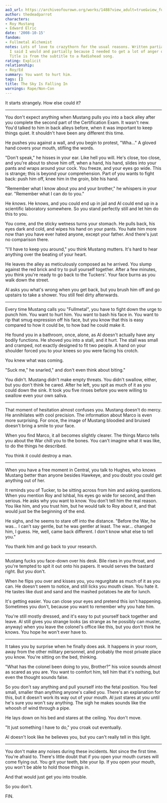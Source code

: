 ```yaml
---
ao3_url: https://archiveofourown.org/works/1488?view_adult=true&view_full_work=true
author: thedeadparrot
characters:
- Roy Mustang
- Edward Elric
date: '2008-10-15'
fandom:
- Fullmetal Alchemist
notes: Lots of love to crazythorn for the usual reasons. Written partially because
  I said I would and partially because I needed to get a lot of anger out of my system.
  Title is from the subtitle to a Radiohead song.
rating: Explicit
relationship:
- Roy/Ed
summary: You want to hurt him.
tags: []
title: The Sky Is Falling In
warnings: Rape/Non-Con
---
```


It starts strangely. How else could it?



---

You don't expect anything when Mustang pulls you into a back alley after you complete the second part of the Certification Exam. It wasn't new. You'd talked to him in back alleys before, when it was important to keep things quiet. It shouldn't have been any different this time.

He pushes you against a wall, and you begin to protest, "Wha..." A gloved hand covers your mouth, stifling the words.

"Don't speak," he hisses in your ear. Like hell you will. He's close, too close, and you're about to shove him off, when a hand, his hand, slides into your pants and wraps around your cock. You freeze, and your eyes go wide. This is strange; this is beyond your comprehension. Part of you wants to fight back: push him off, knee him in the groin, bite his hand.

"Remember what I know about you and your brother," he whispers in your ear. "Remember what I can do to you."

He *knows*. He knows, and you could end up in jail and Al could end up in a scientific laboratory somewhere. So you stand perfectly still and let him do this to you.

You come, and the sticky wetness turns your stomach. He pulls back, his eyes dark and cold, and wipes his hand on your pants. You hate him more now than you have ever hated anyone, except your father. And there's just no comparison there.

"I'll have to keep you around," you think Mustang mutters. It's hard to hear anything over the beating of your heart.

He leaves the alley as meticulously composed as he arrived. You slump against the red brick and try to pull yourself together. After a few minutes, you think you're ready to go back to the Tuckers'. Your face burns as you walk down the street.

Al asks you what's wrong when you get back, but you brush him off and go upstairs to take a shower. You still feel dirty afterwards.



---

Every time Mustang calls you "Fullmetal", you have to fight down the urge to punch him. You want to hurt him. You want to bash his face in. You want to rip that smug expression off his face, but you know that this is easy compared to how it could be, to how bad he could make it.

He found you in a bathroom, once, alone, as Al doesn't actually have any bodily functions. He shoved you into a stall, and it hurt. The stall was small and cramped, not exactly designed to fit two people. A hand on your shoulder forced you to your knees so you were facing his crotch.

You knew what was coming.

"Suck me," he snarled," and don't even think about biting."

You didn't. Mustang didn't make empty threats. You didn't swallow, either, but you don't think he cared. After he left, you spit as much of it as you could down the sink. It took you five rinses before you were willing to swallow even your own saliva.



---

That moment of hesitation almost confuses you. Mustang doesn't do mercy. He annihilates with cool precision. The information about Marco is even more surprising. For once, the image of Mustang bloodied and bruised doesn't bring a smile to your face.

When you find Marco, it all becomes slightly clearer. The things Marco tells you about the War chill you to the bones. You can't imagine what it was like, to do the things he described.

You think it could destroy a man.



---

When you have a free moment in Central, you talk to Hughes, who knows Mustang better than anyone besides Hawkeye, and you doubt you could get anything out of her.

It reminds you of Tucker, to be sitting across from him and asking questions. When you mention Roy and Ishbal, his eyes go wide for second, and then serious. He asks why you want to know. You don't tell him the real reason. You like him, and you trust him, but he would talk to Roy about it, and that would just be the beginning of the end.

He sighs, and he seems to stare off into the distance. "Before the War, he was... I can't say gentle, but he was gentler at least. The war... changed him, I guess. He, well, came back different. I don't know what else to tell you."

You thank him and go back to your research.



---

Mustang fucks you face-down over his desk. Bile rises in you throat, and you're tempted to spit it out onto his papers. It would serves the bastard right. But you don't.

When he flips you over and kisses you, you regurgitate as much of it as you can. He doesn't seem to notice, and still licks you mouth clean. You hate it. He tastes like dust and sand and the mashed potatoes he ate for lunch.

It's getting easier. You can close your eyes and pretend this isn't happening. Sometimes you don't, because you want to remember why you hate him.

You're still mostly dressed, and it's easy to put yourself back together and leave. Al still gives you strange looks (as strange as he possibly can muster, anyway) when you leave the colonel's office like this, but you don't think he knows. You hope he won't ever have to.



---

It takes you by surprise when he finally does ask. It happens in your room, away from the other military personnel, and probably the most private place you know. You're sitting on the bed, thinking.

"What has the colonel been doing to you, Brother?" his voice sounds almost as scared as you are. You want to comfort him, tell him that it's nothing, but even the thought sounds false.

So you don't say anything and pull yourself into the fetal position. You feel small, smaller than anything anyone's called you. There's an explanation for this, but it doesn't work its way out of your mouth. Al just stares at you until he's sure you won't say anything. The sigh he makes sounds like the whoosh of wind through a pipe.

He lays down on his bed and stares at the ceiling. You don't move.

"It just something I have to do," you croak out eventually.

Al doesn't look like he believes you, but you can't really tell in this light.



---

You don't make any noises during these incidents. Not since the first time. You're afraid to. There's little doubt that if you open your mouth curses will come flying out. You grit your teeth, bite your lip. If you open your mouth, you won't be able to hold those things in.

And that would just get you into trouble.

So you don't.

FIN.